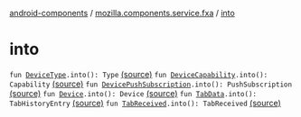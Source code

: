 [android-components](../index.md) / [mozilla.components.service.fxa](index.md) / [into](./into.md)

# into

`fun `[`DeviceType`](../mozilla.components.concept.sync/-device-type/index.md)`.into(): Type` [(source)](https://github.com/mozilla-mobile/android-components/blob/master/components/service/firefox-accounts/src/main/java/mozilla/components/service/fxa/Types.kt#L113)
`fun `[`DeviceCapability`](../mozilla.components.concept.sync/-device-capability/index.md)`.into(): Capability` [(source)](https://github.com/mozilla-mobile/android-components/blob/master/components/service/firefox-accounts/src/main/java/mozilla/components/service/fxa/Types.kt#L139)
`fun `[`DevicePushSubscription`](../mozilla.components.concept.sync/-device-push-subscription/index.md)`.into(): PushSubscription` [(source)](https://github.com/mozilla-mobile/android-components/blob/master/components/service/firefox-accounts/src/main/java/mozilla/components/service/fxa/Types.kt#L151)
`fun `[`Device`](../mozilla.components.concept.sync/-device/index.md)`.into(): Device` [(source)](https://github.com/mozilla-mobile/android-components/blob/master/components/service/firefox-accounts/src/main/java/mozilla/components/service/fxa/Types.kt#L180)
`fun `[`TabData`](../mozilla.components.concept.sync/-tab-data/index.md)`.into(): TabHistoryEntry` [(source)](https://github.com/mozilla-mobile/android-components/blob/master/components/service/firefox-accounts/src/main/java/mozilla/components/service/fxa/Types.kt#L200)
`fun `[`TabReceived`](../mozilla.components.concept.sync/-device-event/-tab-received/index.md)`.into(): TabReceived` [(source)](https://github.com/mozilla-mobile/android-components/blob/master/components/service/firefox-accounts/src/main/java/mozilla/components/service/fxa/Types.kt#L220)